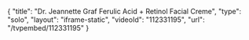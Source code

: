 {
    "title": "Dr. Jeannette Graf  Ferulic Acid + Retinol Facial Creme",
    "type": "solo",
    "layout": "iframe-static",
    "videoId": "112331195",
    "url": "\/tvpembed\/112331195"
}